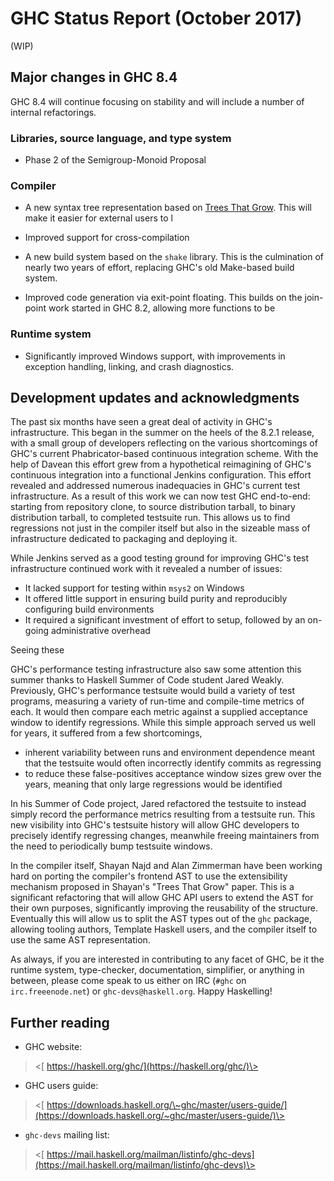 # GHC Status Report (October 2017)


(WIP)

## Major changes in GHC 8.4


GHC 8.4 will continue focusing on stability and will include a number of internal refactorings.

### Libraries, source language, and type system

-  Phase 2 of the Semigroup-Monoid Proposal

### Compiler

-   A new syntax tree representation based on [ Trees That Grow](http://www.jucs.org/jucs_23_1/trees_that_grow/jucs_23_01_0042_0062_najd.pdf). This will make it easier for external users to l

-   Improved support for cross-compilation

-   A new build system based on the `shake` library. This is the culmination of nearly two years of effort, replacing GHC's old Make-based build system.

-   Improved code generation via exit-point floating. This builds on the join-point work started in GHC 8.2, allowing more functions to be 

### Runtime system

-   Significantly improved Windows support, with improvements in exception handling, linking, and crash diagnostics.

## Development updates and acknowledgments


The past six months have seen a great deal of activity in GHC's infrastructure. This began in the summer on the heels of the 8.2.1 release, with a small group of developers reflecting on the various shortcomings of GHC's current Phabricator-based continuous integration scheme. With the help of Davean this effort grew from a hypothetical reimagining of GHC's continuous integration into a functional Jenkins configuration. This effort revealed and addressed numerous inadequacies in GHC's current test infrastructure. As a result of this work we can now test GHC end-to-end: starting from repository clone, to source distribution tarball, to binary distribution tarball, to completed testsuite run. This allows us to find regressions not just in the compiler itself but also in the sizeable mass of infrastructure dedicated to packaging and deploying it.


While Jenkins served as a good testing ground for improving GHC's test infrastructure continued work with it revealed a number of issues:

- It lacked support for testing within `msys2` on Windows 
- It offered little support in ensuring build purity and reproducibly configuring build environments
- It required a significant investment of effort to setup, followed by an on-going administrative overhead


Seeing these 


GHC's performance testing infrastructure also saw some attention this summer thanks to Haskell Summer of Code student Jared Weakly. Previously, GHC's performance testsuite would build a variety of test programs, measuring a variety of run-time and compile-time metrics of each. It would then compare each metric against a supplied acceptance window to identify regressions. While this simple approach served us well for years, it suffered from a few shortcomings,

- inherent variability between runs and environment dependence meant that the testsuite would often incorrectly identify commits as regressing
- to reduce these false-positives acceptance window sizes grew over the years, meaning that only large regressions would be identified


In his Summer of Code project, Jared refactored the testsuite to instead simply record the performance metrics resulting from a testsuite run. This new visibility into GHC's testsuite history will allow GHC developers to precisely identify regressing changes, meanwhile freeing maintainers from the need to periodically bump testsuite windows.


In the compiler itself, Shayan Najd and Alan Zimmerman have been working hard on porting the compiler's frontend AST to use the extensibility mechanism proposed in Shayan's "Trees That Grow" paper. This is a significant refactoring that will allow GHC API users to extend the AST for their own purposes, significantly improving the reusability of the structure. Eventually this will allow us to split the AST types out of the `ghc` package, allowing tooling authors, Template Haskell users, and the compiler itself to use the same AST representation.


As always, if you are interested in contributing to any facet of GHC, be it
the runtime system, type-checker, documentation, simplifier, or anything
in between, please come speak to us either on IRC (`#ghc` on
`irc.freeenode.net`) or `ghc-devs@haskell.org`. Happy Haskelling!

## Further reading

-   GHC website:

>
> \<[ https://haskell.org/ghc/](https://haskell.org/ghc/)\>

-   GHC users guide:

>
> \<[ https://downloads.haskell.org/\~ghc/master/users-guide/](https://downloads.haskell.org/~ghc/master/users-guide/)\>

- `ghc-devs` mailing list:

>
> \<[ https://mail.haskell.org/mailman/listinfo/ghc-devs](https://mail.haskell.org/mailman/listinfo/ghc-devs)\>
